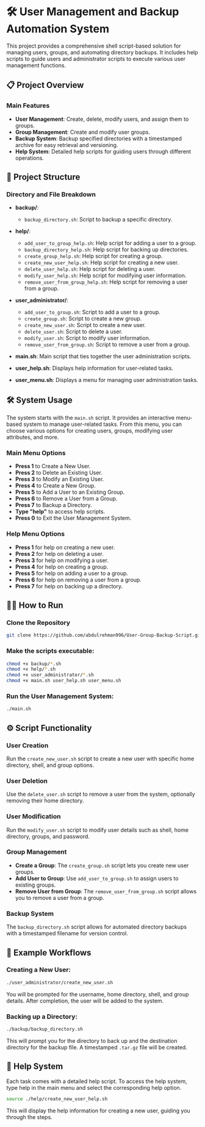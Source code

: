 # 🛠️ User Management and Backup Automation System

This project provides a comprehensive shell script-based solution for managing users, groups, and automating directory backups. It includes help scripts to guide users and administrator scripts to execute various user management functions.

## 📋 Project Overview

### Main Features

- **User Management**: Create, delete, modify users, and assign them to groups.
- **Group Management**: Create and modify user groups.
- **Backup System**: Backup specified directories with a timestamped archive for easy retrieval and versioning.
- **Help System**: Detailed help scripts for guiding users through different operations.

## 📂 Project Structure

### Directory and File Breakdown

- **backup/**: 
  - `backup_directory.sh`: Script to backup a specific directory.

- **help/**: 
  - `add_user_to_group_help.sh`: Help script for adding a user to a group.
  - `backup_directory_help.sh`: Help script for backing up directories.
  - `create_group_help.sh`: Help script for creating a group.
  - `create_new_user_help.sh`: Help script for creating a new user.
  - `delete_user_help.sh`: Help script for deleting a user.
  - `modify_user_help.sh`: Help script for modifying user information.
  - `remove_user_from_group_help.sh`: Help script for removing a user from a group.

- **user_administrator/**:
  - `add_user_to_group.sh`: Script to add a user to a group.
  - `create_group.sh`: Script to create a new group.
  - `create_new_user.sh`: Script to create a new user.
  - `delete_user.sh`: Script to delete a user.
  - `modify_user.sh`: Script to modify user information.
  - `remove_user_from_group.sh`: Script to remove a user from a group.

- **main.sh**: Main script that ties together the user administration scripts.
- **user_help.sh**: Displays help information for user-related tasks.
- **user_menu.sh**: Displays a menu for managing user administration tasks.

## 🛠️ System Usage

The system starts with the `main.sh` script. It provides an interactive menu-based system to manage user-related tasks. From this menu, you can choose various options for creating users, groups, modifying user attributes, and more.

### Main Menu Options

- **Press 1** to Create a New User.
- **Press 2** to Delete an Existing User.
- **Press 3** to Modify an Existing User.
- **Press 4** to Create a New Group.
- **Press 5** to Add a User to an Existing Group.
- **Press 6** to Remove a User from a Group.
- **Press 7** to Backup a Directory.
- **Type "help"** to access help scripts.
- **Press 0** to Exit the User Management System.

### Help Menu Options

- **Press 1** for help on creating a new user.
- **Press 2** for help on deleting a user.
- **Press 3** for help on modifying a user.
- **Press 4** for help on creating a group.
- **Press 5** for help on adding a user to a group.
- **Press 6** for help on removing a user from a group.
- **Press 7** for help on backing up a directory.

## 🧑‍💻 How to Run

### Clone the Repository

```bash
git clone https://github.com/abdulrehman996/User-Group-Backup-Script.git
```

### Make the scripts executable:

```bash
chmod +x backup/*.sh
chmod +x help/*.sh
chmod +x user_administrator/*.sh
chmod +x main.sh user_help.sh user_menu.sh
```

### Run the User Management System:

```bash
./main.sh
```

## ⚙️ Script Functionality

### User Creation

Run the `create_new_user.sh` script to create a new user with specific home directory, shell, and group options.

### User Deletion

Use the `delete_user.sh` script to remove a user from the system, optionally removing their home directory.

### User Modification

Run the `modify_user.sh` script to modify user details such as shell, home directory, groups, and password.

### Group Management

- **Create a Group**: The `create_group.sh` script lets you create new user groups.
- **Add User to Group**: Use `add_user_to_group.sh` to assign users to existing groups.
- **Remove User from Group**: The `remove_user_from_group.sh` script allows you to remove a user from a group.

### Backup System
The `backup_directory.sh` script allows for automated directory backups with a timestamped filename for version control.


## 🔧 Example Workflows

### Creating a New User:
```bash
./user_administrator/create_new_user.sh
```

You will be prompted for the username, home directory, shell, and group details. After completion, the user will be added to the system.

### Backing up a Directory:

```bash
./backup/backup_directory.sh
```

This will prompt you for the directory to back up and the destination directory for the backup file. A timestamped `.tar.gz` file will be created.

## 📑 Help System

Each task comes with a detailed help script. To access the help system, type help in the main menu and select the corresponding help option.

```bash
source ./help/create_new_user_help.sh
```
This will display the help information for creating a new user, guiding you through the steps.
